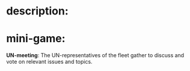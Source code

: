 # description:

# mini-game:
**UN-meeting**: The UN-representatives of the fleet gather to discuss and vote on relevant issues and topics. 
